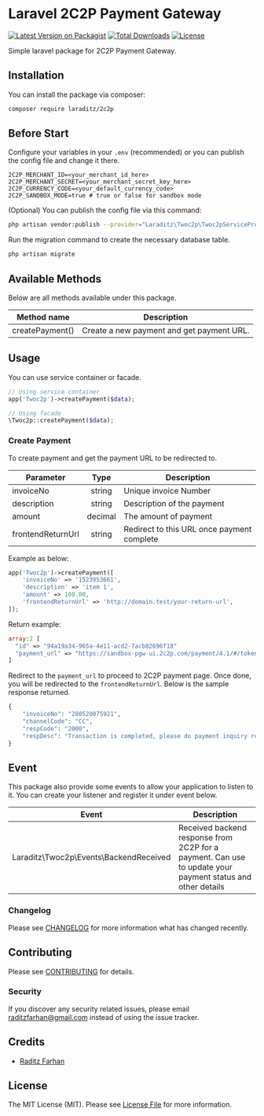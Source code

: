 # Laravel 2C2P Payment Gateway

[![Latest Version on Packagist](https://img.shields.io/packagist/v/laraditz/2c2p.svg?style=flat-square)](https://packagist.org/packages/laraditz/2c2p)
[![Total Downloads](https://img.shields.io/packagist/dt/laraditz/2c2p.svg?style=flat-square)](https://packagist.org/packages/laraditz/2c2p)
[![License](https://poser.pugx.org/laraditz/2c2p/license?format=flat-square)](https://packagist.org/packages/laraditz/2c2p)

Simple laravel package for 2C2P Payment Gateway.

## Installation

You can install the package via composer:

```bash
composer require laraditz/2c2p
```

## Before Start

Configure your variables in your `.env` (recommended) or you can publish the config file and change it there.
```
2C2P_MERCHANT_ID=<your_merchant_id_here>
2C2P_MERCHANT_SECRET=<your_merchant_secret_key_here>
2C2P_CURRENCY_CODE=<your_default_currency_code>
2C2P_SANDBOX_MODE=true # true or false for sandbox mode
```

(Optional) You can publish the config file via this command:
```bash
php artisan vendor:publish --provider="Laraditz\Twoc2p\Twoc2pServiceProvider" --tag="config"
```

Run the migration command to create the necessary database table.
```bash
php artisan migrate
```

## Available Methods

Below are all methods available under this package.

| Method name               | Description  
|---------------------------|---------------------------------|
| createPayment()           | Create a new payment and get payment URL.  

## Usage

You can use service container or facade.
```php
// Using service container
app('Twoc2p')->createPayment($data);

// Using facade
\Twoc2p::createPayment($data);

```

### Create Payment
To create payment and get the payment URL to be redirected to.

| Parameter                 |   Type    | Description  
|---------------------------|:---------:|-----------------------|
| invoiceNo                 | string    | Unique invoice Number
| description               | string    | Description of the payment
| amount                    | decimal   | The amount of payment
| frontendReturnUrl         | string    | Redirect to this URL once payment complete

Example as below:
```php
app('Twoc2p')->createPayment([
    'invoiceNo' => '1523953661',   
    'description' => 'item 1',
    'amount' => 100.00,
    'frontendReturnUrl' => 'http://domain.test/your-return-url',
]);
```

Return example:
```php
array:2 [
  "id" => "94a19a34-965a-4e11-acd2-7acb02696f18"
  "payment_url" => "https://sandbox-pgw-ui.2c2p.com/payment/4.1/#/token/kSAops9Zwhos8hSTSeLTUxxx"
]
```

Redirect to the `payment_url` to proceed to 2C2P payment page. Once done, you will be redirected to the `frontendReturnUrl`. Below is the sample response returned.
```php
{
	"invoiceNo": "280520075921",
	"channelCode": "CC",
	"respCode": "2000",
	"respDesc": "Transaction is completed, please do payment inquiry request for full payment information."
}
```

## Event

This package also provide some events to allow your application to listen to it. You can create your listener and register it under event below.

| Event                                     |  Description  
|-------------------------------------------|-----------------------|
| Laraditz\Twoc2p\Events\BackendReceived    | Received backend response from 2C2P for a payment. Can use to update your payment status and other details


### Changelog

Please see [CHANGELOG](CHANGELOG.md) for more information what has changed recently.

## Contributing

Please see [CONTRIBUTING](CONTRIBUTING.md) for details.

### Security

If you discover any security related issues, please email raditzfarhan@gmail.com instead of using the issue tracker.

## Credits

-   [Raditz Farhan](https://github.com/laraditz)

## License

The MIT License (MIT). Please see [License File](LICENSE.md) for more information.